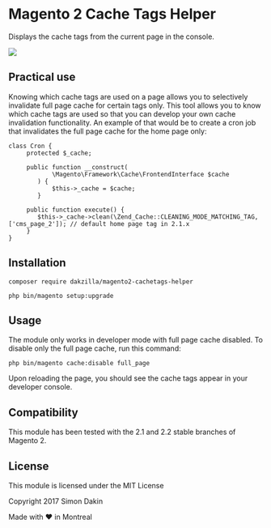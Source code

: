 # Magento 2 Cache Tags Helper
Displays the cache tags from the current page in the console.

![](https://i.imgur.com/1X64r9C.png)

## Practical use
Knowing which cache tags are used on a page allows you to selectively invalidate full page cache for certain tags only. This tool allows you to know which cache tags are used so that you can develop your own cache invalidation functionality. An example of that would be to create a cron job that invalidates the full page cache for the home page only:

```
class Cron {
     protected $_cache;

     public function __construct(
            \Magento\Framework\Cache\FrontendInterface $cache
        ) {
            $this->_cache = $cache;
        }
        
     public function execute() {
        $this->_cache->clean(\Zend_Cache::CLEANING_MODE_MATCHING_TAG, ['cms_page_2']); // default home page tag in 2.1.x
     }
}
``` 

## Installation

`composer require dakzilla/magento2-cachetags-helper`

`php bin/magento setup:upgrade`

## Usage
The module only works in developer mode with full page cache disabled. To disable only the full page cache, run this command:
 
`php bin/magento cache:disable full_page`

Upon reloading the page, you should see the cache tags appear in your developer console.

## Compatibility
This module has been tested with the 2.1 and 2.2 stable branches of Magento 2.

## License
This module is licensed under the MIT License

Copyright 2017 Simon Dakin

Made with ♥ in Montreal